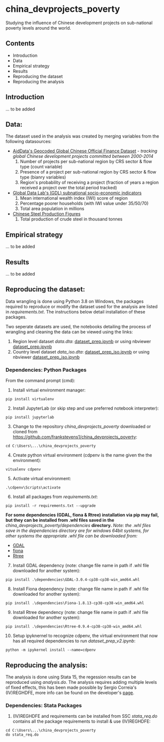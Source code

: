 # china_devprojects_poverty
Studying the influence of Chinese development projects on sub-national poverty levels around the world.

## Contents
- Introduction
- Data
- Empirical strategy
- Results
- Reproducing the dataset
- Reproducing the analysis

## Introduction

... to be added

## Data:
The dataset used in the analysis was created by merging variables from the following datasources:
* [AidData's Geocoded Global Chinese Official Finance Dataset](https://www.aiddata.org/data/geocoded-chinese-global-official-finance-dataset) - *tracking global Chinese development projects committed between 2000-2014*
  1. Number of projects per sub-national region by CRS sector & flow type (count variable)
  2. Presence of a project per sub-national region by CRS sector & flow type (bianry variables)
  3. Region's probability of receiving a project (fraction of years a region received a project over the total period tracked)
* [Global Data Lab's (GDL) subnational socio-economic indicators](https://globaldatalab.org/areadata/)
  1. Mean international wealth index (IWI) score of region
  2. Percentage poorer households (with IWI value under 35/50/70)
  3. Total area population in millions
* [Chinese Steel Production Figures](https://www.worldsteel.org/steel-by-topic/statistics/steel-statistical-yearbook.html)
  1. Total production of crude steel in thousand tonnes

## Empirical strategy

... to be added

## Results

... to be added

## Reproducing the dataset:
Data wrangling is done using Python 3.8 on Windows, the packages required to reproduce or modify the dataset used for the analysis are listed in *requirements.txt*. The instructions below detail installation of these packages.

Two seperate datasets are used, the notebooks detailing the process of wrangling and cleaning the data can be viewed using the links:
1. Region level dataset *data.dta*: [dataset_prep.ipynb](dataset_prep.ipynb) or using nbviewer [dataset_prep.ipynb](https://nbviewer.jupyter.org/github/frankstevens1/china_devprojects_poverty/blob/master/dataset_prep.ipynb)
2. Country level dataset *data_iso.dta*: [dataset_prep_iso.ipynb](dataset_prep_iso.ipynb) or using nbviewer [dataset_prep_iso.ipynb](https://nbviewer.jupyter.org/github/frankstevens1/china_devprojects_poverty/blob/master/dataset_prep_iso.ipynb)

### Dependencies: Python Packages

From the command prompt (cmd):
1. Install virtual environment manager:
```
pip install virtualenv 
```
2. Install JupyterLab (or skip step and use preferred notebook interpreter):
```
pip install jupyterlab
```
3. Change to the repository *china_devprojects_poverty* downloaded or cloned from https://github.com/frankstevens1/china_devprojects_poverty:
```
cd C:\Users\...\china_devprojects_poverty
```
4. Create python virtual environment (cdpenv is the name given the the environment):
```
vitualenv cdpenv
```
5. Activate virtual environment:
```
.\cdpenv\Scripts\activate
```
6. Install all packages from *requirements.txt*:
```
pip install -r requirements.txt --upgrade
```
**For some dependencies (GDAL, fiona & Rtree) installation via pip may fail, but they can be installed from .whl files saved in the** *china_devprojects_poverty/dependencies* **directory.**
*Note: the .whl files save in the dependencies directory are for windows 64bit systems, for other systems the appropriate .whl file can be downloaded from:* 
* [GDAL](https://www.lfd.uci.edu/~gohlke/pythonlibs/#gdal)
* [fiona](https://www.lfd.uci.edu/~gohlke/pythonlibs/#fiona)
* [Rtree](https://www.lfd.uci.edu/~gohlke/pythonlibs/#rtree)

7. Install GDAL dependency (note: change file name in path if .whl file downloaded for another system):
```
pip install .\dependencies\GDAL-3.0.4-cp38-cp38-win_amd64.whl
```
8. Install Fiona dependency (note: change file name in path if .whl file downloaded for another system):
```
pip install .\dependencies\Fiona-1.8.13-cp38-cp38-win_amd64.whl
```
9. Install Rtree dependency (note: change file name in path if .whl file downloaded for another system):
```
pip install .\dependencies\Rtree-0.9.4-cp38-cp38-win_amd64.whl
```
10. Setup ipyknernel to recognize cdpenv, the virtual environment that now has all required dependencies to run *dataset_prep_v2.ipynb*:
```
python -m ipykernel install --name=cdpenv
```

## Reproducing the analysis:
The analysis is done using Stata 15, the regession results can be reproduced using *analysis.do*. The analysis requires adding multiple levels of fixed effects, this has been made possible by Sergio Correia's (IV)REGHDFE, more info can be found on the developer's [page](http://scorreia.com/software/reghdfe/index.html).

### Dependencies: Stata Packages
1. (IV)REGHDFE and requirements can be installed from SSC *stata_req.do* contains all the package requirements to install & use (IV)REGHDFE:
```
cd C:\Users\...\china_devprojects_poverty
do stata_req.do
```
